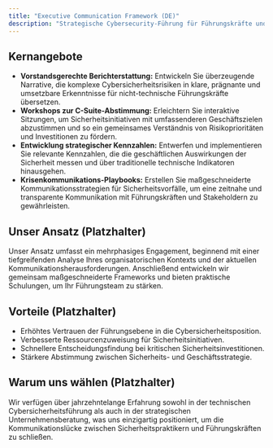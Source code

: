 ```yaml
---
title: "Executive Communication Framework (DE)"
description: "Strategische Cybersecurity-Führung für Führungskräfte und Vorstände."
---
```


## Kernangebote

*   **Vorstandsgerechte Berichterstattung:** Entwickeln Sie überzeugende Narrative, die komplexe Cybersicherheitsrisiken in klare, prägnante und umsetzbare Erkenntnisse für nicht-technische Führungskräfte übersetzen.
*   **Workshops zur C-Suite-Abstimmung:** Erleichtern Sie interaktive Sitzungen, um Sicherheitsinitiativen mit umfassenderen Geschäftszielen abzustimmen und so ein gemeinsames Verständnis von Risikoprioritäten und Investitionen zu fördern.
*   **Entwicklung strategischer Kennzahlen:** Entwerfen und implementieren Sie relevante Kennzahlen, die die geschäftlichen Auswirkungen der Sicherheit messen und über traditionelle technische Indikatoren hinausgehen.
*   **Krisenkommunikations-Playbooks:** Erstellen Sie maßgeschneiderte Kommunikationsstrategien für Sicherheitsvorfälle, um eine zeitnahe und transparente Kommunikation mit Führungskräften und Stakeholdern zu gewährleisten.

## Unser Ansatz (Platzhalter)
Unser Ansatz umfasst ein mehrphasiges Engagement, beginnend mit einer tiefgreifenden Analyse Ihres organisatorischen Kontexts und der aktuellen Kommunikationsherausforderungen. Anschließend entwickeln wir gemeinsam maßgeschneiderte Frameworks und bieten praktische Schulungen, um Ihr Führungsteam zu stärken.

## Vorteile (Platzhalter)
*   Erhöhtes Vertrauen der Führungsebene in die Cybersicherheitsposition.
*   Verbesserte Ressourcenzuweisung für Sicherheitsinitiativen.
*   Schnellere Entscheidungsfindung bei kritischen Sicherheitsinvestitionen.
*   Stärkere Abstimmung zwischen Sicherheits- und Geschäftsstrategie.

## Warum uns wählen (Platzhalter)
Wir verfügen über jahrzehntelange Erfahrung sowohl in der technischen Cybersicherheitsführung als auch in der strategischen Unternehmensberatung, was uns einzigartig positioniert, um die Kommunikationslücke zwischen Sicherheitspraktikern und Führungskräften zu schließen.